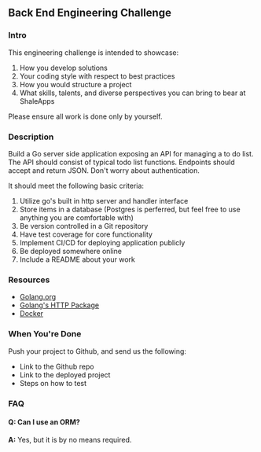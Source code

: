 ## Back End Engineering Challenge

### Intro
This engineering challenge is intended to showcase:

 1. How you develop solutions
 2. Your coding style with respect to best practices
 3. How you would structure a project
 4. What skills, talents, and diverse perspectives you can bring to bear at ShaleApps

Please ensure all work is done only by yourself.

### Description
Build a Go server side application exposing an API for managing a to do list. The API should consist of typical todo list functions. Endpoints should accept and return JSON. Don't worry about authentication.

It should meet the following basic criteria:
 1. Utilize go's built in http server and handler interface
 2. Store items in a database (Postgres is perferred, but feel free to use anything you are comfortable with)
 3. Be version controlled in a Git repository
 4. Have test coverage for core functionality
 5. Implement CI/CD for deploying application publicly
 6. Be deployed somewhere online
 7. Include a README about your work  

### Resources
* [Golang.org](https://www.golang.org)
* [Golang's HTTP Package](https://golang.org/pkg/net/http/)
* [Docker](https://www.docker.com)

### When You're Done
Push your project to Github, and send us the following:
* Link to the Github repo
* Link to the deployed project
* Steps on how to test

### FAQ

#### Q: Can I use an ORM?
**A:** Yes, but it is by no means required.


